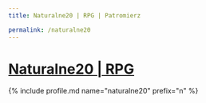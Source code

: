 ```yaml
---
title: Naturalne20 | RPG | Patromierz

permalink: /naturalne20
---
```


# [Naturalne20 | RPG](https://patronite.pl/naturalne20)

{% include profile.md name="naturalne20" prefix="n" %}
